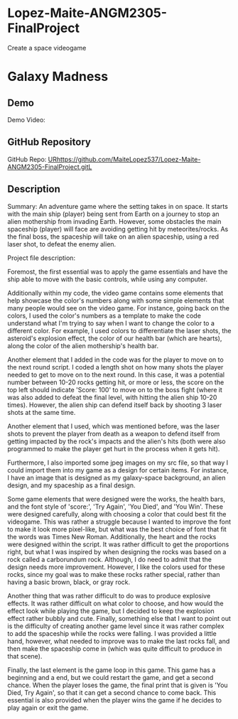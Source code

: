 # Lopez-Maite-ANGM2305-FinalProject
Create a space videogame 
# Galaxy Madness

## Demo
Demo Video: <URL>

## GitHub Repository
GitHub Repo: <URhttps://github.com/MaiteLopez537/Lopez-Maite-ANGM2305-FinalProject.gitL>

## Description
Summary: An adventure game where the setting takes in on space. It starts with the main ship (player) being sent from Earth on a journey to stop an alien mothership from invading Earth. However, some obstacles the main spaceship (player) will face are avoiding getting hit by meteorites/rocks. As the final boss, the spaceship will take on an alien spaceship, using a red laser shot, to defeat the enemy alien.

Project file description: 

Foremost, the first essential was to apply the game essentials and have the ship able to move with the basic controls, while using any computer. 

Additionally within my code, the video game contains some elements that help showcase the color's numbers along with some simple elements that many people would see on the video game. For instance, going back on the colors, I used the color's numbers as a template to make the code understand what I'm trying to say when I want to change the color to a different color. For example, I used colors to differentiate the laser shots, the asteroid's explosion effect, the color of our health bar (which are hearts), along the color of the alien mothership's health bar. 

Another element that I added in the code was for the player to move on to the next round script. I coded a length shot on how many shots the player needed to get to move on to the next round. In this case, it was a potential number between 10-20 rocks getting hit, or more or less, the score on the top left should indicate 'Score: 100' to move on to the boss fight (where it was also added to defeat the final level, with hitting the alien ship 10-20 times). However, the alien ship can defend itself back by shooting 3 laser shots at the same time. 

Another element that I used, which was mentioned before, was the laser shots to prevent the player from death as a weapon to defend itself from getting impacted by the rock's impacts and the alien's hits (both were also programmed to make the player get hurt in the process when it gets hit). 

Furthermore, I also imported some jpeg images on my src file, so that way I could import them into my game as a design for certain items. For instance, I have an image that is designed as my galaxy-space background, an alien design, and my spaceship as a final design. 

Some game elements that were designed were the works, the health bars, and the font style of 'score:', 'Try Again', 'You Died', and 'You Win'. These were designed carefully, along with choosing a color that could best fit the videogame. This was rather a struggle because I wanted to improve the font to make it look more pixel-like, but what was the best choice of font that fit the words was Times New Roman. Additionally, the heart and the rocks were designed within the script. It was rather difficult to get the proportions right, but what I was inspired by when designing the rocks was based on a rock called a carborundum rock. Although, I do need to admit that the design needs more improvement. However, I like the colors used for these rocks, since my goal was to make these rocks rather special, rather than having a basic brown, black, or gray rock. 

Another thing that was rather difficult to do was to produce explosive effects. It was rather difficult on what color to choose, and how would the effect look while playing the game, but I decided to keep the explosion effect rather bubbly and cute. Finally, something else that I want to point out is the difficulty of creating another game level since it was rather complex to add the spaceship while the rocks were falling. I was provided a little hand, however, what needed to improve was to make the last rocks fall, and then make the spaceship come in (which was quite difficult to produce in that scene).

Finally, the last element is the game loop in this game. This game has a beginning and a end, but we could restart the game, and get a second chance. When the player loses the game, the final print that is given is 'You Died, Try Again', so that it can get a second chance to come back. This essential is also provided when the player wins the game if he decides to play again or exit the game. 